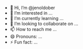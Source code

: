 - 👋 Hi, I’m @jenoldober
- 👀 I’m interested in ...
- 🌱 I’m currently learning ...
- 💞️ I’m looking to collaborate on ...
- 📫 How to reach me ...
- 😄 Pronouns: ...
- ⚡ Fun fact: ...

<!---
jenoldober/jenoldober is a ✨ special ✨ repository because its `README.md` (this file) appears on your GitHub profile.
You can click the Preview link to take a look at your changes.
--->
